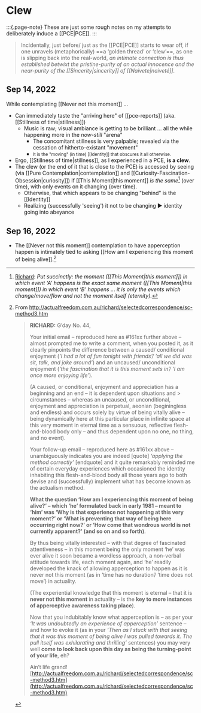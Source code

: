 
# Clew

:::{.page-note}
These are just some rough notes on my attempts to deliberately induce a [[PCE|PCE]].
:::

> Incidentally, just before/ just as the [[PCE|PCE]] starts to wear off, if one unravels (metaphorically) ==a ‘golden thread’ or ‘clew’==, as one is slipping back into the real-world, *an intimate connection is thus established betwixt the pristine-purity of an actual innocence and the near-purity of the [[Sincerity|sincerity]] of [[Naivete|naiveté]]*.

## Sep 14, 2022

While contemplating [[Never not this moment]] ...
- Can immediately taste the "arriving here" of [[pce-reports]] (aka. [[Stillness of time|stillness]])
    - Music is raw; visual ambiance is getting to be brilliant ... all the while happening more in the *now-still* "arena"
      - The concomitant stillness is very palpable; revealed via the cessation of hitherto-existant "movement"
      - <small>It is the "moving" (in time) [[Identity]] that obscures it all otherwise.</small>
- Ergo, [[Stillness of time|stillness]], as I experienced in a PCE, **is a clew**.
- The clew (or the end of it that is close to the PCE) is accessed by seeing (via [[Pure Contemplation|contemplation]] and [[Curiosity-Fascination-Obsession|curiosity]]) if [[This Moment|this moment]] _is the same_[^same] (over time), with only events on it changing (over time).
    - Otherwise, that which appears to be changing "behind" is the [[Identity]]
    - Realizing (successfully 'seeing') it not to be changing ▶️ identity going into abeyance

## Sep 16, 2022

- The [[Never not this moment]] contemplation to have apperception happen is intimately tied to asking [[How am I experiencing this moment of being alive]].[^method]


[^same]: [Richard](http://www.actualfreedom.com.au/richard/selectedcorrespondence/sc-time2.htm): *Put succinctly: the moment ([[This Moment|this moment]]) in which event ‘A’ happens is the exact same moment ([[This Moment|this moment]]) in which event ‘B’ happens ... it is only the events which change/move/flow and not the moment itself (eternity).*


[^method]: From http://actualfreedom.com.au/richard/selectedcorrespondence/sc-method3.htm

    > **RICHARD:** G’day No. 44,
    > 
    > Your initial email – reproduced here as #161xx further above – almost prompted me to write a comment, when you posted it, as it clearly pinpoints the difference between a caused/ conditional enjoyment (_‘I had a lot of fun tonight with friends’/ ‘all we did was sit, talk, and joke around’_) and an uncaused/ unconditional enjoyment (_‘the fascination that it is this moment sets in’/ ‘I am once more enjoying life’_).
    > 
    > (A caused, or conditional, enjoyment and appreciation has a beginning and an end – it is dependent upon situations and > circumstances – whereas an uncaused, or unconditional, enjoyment and appreciation is perpetual, aeonian (beginingless and endless) and occurs solely by virtue of being vitally alive – being dynamically here at this particular place in infinite space at this very moment in eternal time as a sensuous, reflective flesh-and-blood body only – and thus dependent upon no one, no thing, and no event).
    > 
    > Your follow-up email – reproduced here as #161xx above – unambiguously indicates you are indeed \[quote\] _‘applying the method correctly’_ \[endquote\] and it quite remarkably reminded me of certain everyday experiences which occasioned the identity inhabiting this flesh-and-blood body all those years ago to both devise and (successfully) implement what has become known as the actualism method.
    > 
    > **What the question ‘How am I experiencing this moment of being alive?’ – which ‘he’ formulated back in early 1981 – meant to ‘him’ was ‘Why is that experience not happening at this very moment?’ or ‘What is preventing that way of being here occurring right now?’ or ‘How come that wondrous world is not currently apparent?’ (and so on and so forth)**.
    > 
    > By thus being vitally interested – with that degree of fascinated attentiveness – in this moment being the only moment ‘he’ was ever alive it soon became a wordless approach, a non-verbal attitude towards life, each moment again, and ‘he’ readily developed the knack of allowing apperception to happen as it is never not this moment (as in ‘time has no duration’/ ‘time does not move’) in actuality.
    > 
    > (The experiential knowledge that this moment is eternal – that it is **never not this moment** in actuality – is the **key to more instances of apperceptive awareness taking place**).
    > 
    > Now that you indubitably know what apperception is – as per your _‘It was undoubtedly an experience of apperception’_ sentence – and how to evoke it (as in your _‘Then as I stuck with that seeing that it was this moment of being alive I was pulled towards it. The pull itself was exhilarating and thrilling’_ sentences) you may very well **come to look back upon this day as being the turning-point of your life**, eh?
    > 
    > Ain’t life grand! [http://actualfreedom.com.au/richard/selectedcorrespondence/sc-method3.htm](http://actualfreedom.com.au/richard/selectedcorrespondence/sc-method3.htm)